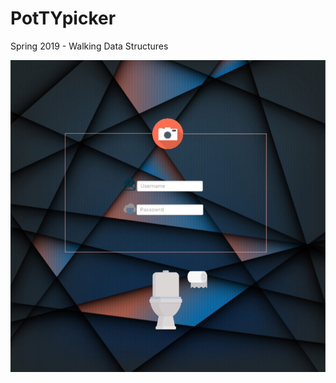 # PotTYpicker
Spring 2019 - Walking Data Structures

![alt text](https://github.com/UTSA-CS-3443/PotTYpicker/blob/master/image/Login_Controller.png)
